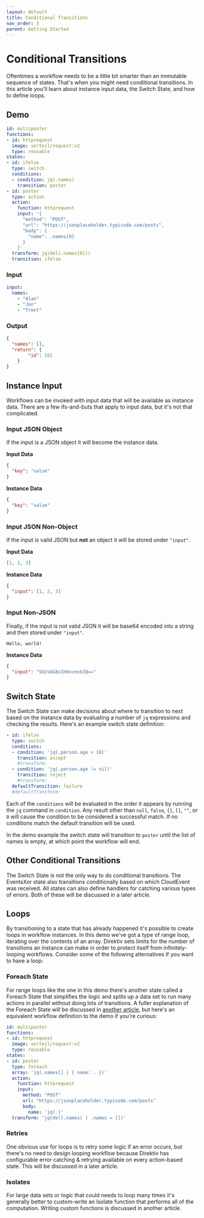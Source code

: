 ```yaml
---
layout: default
title: Conditional Transitions
nav_order: 3
parent: Getting Started
---
```


# Conditional Transitions

Oftentimes a workflow needs to be a little bit smarter than an immutable sequence of states. That's when you might need conditional transitions. In this article you'll learn about instance input data, the Switch State, and how to define loops.

## Demo

```yaml
id: multiposter
functions:
- id: httprequest
  image: vorteil/request:v2
  type: reusable
states:
- id: ifelse
  type: switch
  conditions:
  - condition: jq(.names)
    transition: poster
- id: poster
  type: action
  action:
    function: httprequest
    input: '{
      "method": "POST",
      "url": "https://jsonplaceholder.typicode.com/posts",
      "body": {
        "name": .names[0]
      }
    }'
  transform: jq(del(.names[0]))
  transition: ifelse
```

### Input

```yaml
input:
  names: 
    - "Alan"
    - "Jon"
    - "Trent"
```

### Output

```json
{
  "names": [],
  "return": {
		"id": 101
	}
}
```

## Instance Input

Workflows can be invoked with input data that will be available as instance data. There are a few ifs-and-buts that apply to input data, but it's not that complicated.   

### Input JSON Object

If the input is a JSON object it will become the instance data.

**Input Data**

```json
{
  "key": "value"
}
```

**Instance Data**

```json
{
  "key": "value"
}
```

### Input JSON Non-Object

If the input is valid JSON but **not** an object it will be stored under `"input"`.

**Input Data**

```json
[1, 2, 3]
```

**Instance Data**

```json
{
  "input": [1, 2, 3]
}
```

### Input Non-JSON

Finally, if the input is not valid JSON it will be base64 encoded into a string and then stored under `"input"`.

```
Hello, world!
```

**Instance Data**

```json
{
  "input": "SGVsbG8sIHdvcmxkIQ=="
}
```

## Switch State

The Switch State can make decisions about where to transition to next based on the instance data by evaluating a number of `jq` expressions and checking the results. Here's an example switch state definition:

```yaml
- id: ifelse
  type: switch
  conditions:
  - condition: 'jq(.person.age > 18)'
    transition: accept
    #transform:
  - condition: 'jq(.person.age != nil)'
    transition: reject
    #transform:
  defaultTransition: failure
  #defaultTransform:
```

Each of the `conditions` will be evaluated in the order it appears by running the `jq` command in `condition`. Any result other than `null`, `false`, `{}`, `[]`, `""`, or `0` will cause the condition to be considered a successful match. If no conditions match the default transition will be used.

In the demo example the switch state will transition to `poster` until the list of names is empty, at which point the workflow will end.

## Other Conditional Transitions

The Switch State is not the only way to do conditional transitions. The EventsXor state also transitions conditionally based on which CloudEvent was received. All states can also define handlers for catching various types of errors. Both of these will be discussed in a later article.

## Loops

By transitioning to a state that has already happened it's possible to create loops in workflow instances. In this demo we've got a type of range loop, iterating over the contents of an array. Direktiv sets limits for the number of transitions an instance can make in order to protect itself from infinitely-looping workflows. Consider some of the following alternatives if you want to have a loop:

### Foreach State

For range loops like the one in this demo there's another state called a Foreach State that simplifies the logic and splits up a data set to run many actions in parallel without doing lots of transitions. A fuller explanation of the Foreach State will be discussed in [another article](examples/solving-math-expressions.html), but here's an equivalent workflow definition to the demo if you're curious:

```yaml
id: multiposter
functions:
- id: httprequest
  image: vorteil/request:v2
  type: reusable
states:
- id: poster
  type: foreach
  array: 'jq(.names[] | { name: . })'
  action:
    function: httprequest
    input: 
      method: "POST"
      url: "https://jsonplaceholder.typicode.com/posts"
      body:
        name: 'jq(.)'
  transform: 'jq(del(.names) | .names = [])'
```

### Retries

One obvious use for loops is to retry some logic if an error occurs, but there's no need to design looping workflow because Direktiv has configurable error catching & retrying available on every action-based state. This will be discussed in a later article.

### Isolates

For large data sets or logic that could needs to loop many times it's generally better to custom-write an Isolate function that performs all of the computation. Writing custom functions is discussed in another article.

